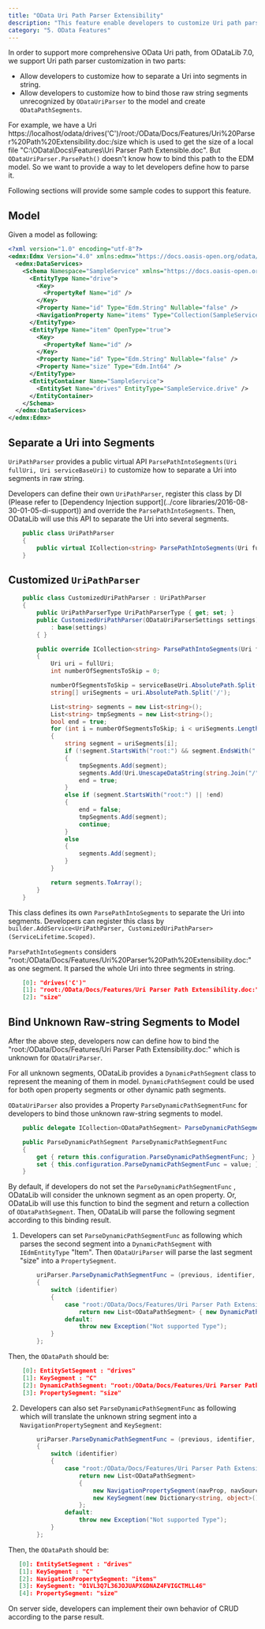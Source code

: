 ```yaml
---
title: "OData Uri Path Parser Extensibility"
description: "This feature enable developers to customize Uri path parser"
category: "5. OData Features"
---
```


In order to support more comprehensive OData Uri path, from ODataLib 7.0, we support Uri path parser customization in two parts:

-   Allow developers to customize how to separate a Uri into segments in string.
-   Allow developers to customize how to bind those raw string segments unrecognized by `ODataUriParser` to the model and create `ODataPathSegments`.

For example, we have a Uri https://localhost/odata/drives('C')/root:/OData/Docs/Features/Uri%20Parser%20Path%20Extensibility.doc:/size which is used to get the size of a local file "C:\OData\Docs\Features\Uri Parser Path Extensible.doc". But `ODataUriParser.ParsePath()` doesn't know how to bind this path to the EDM model. So we want to provide a way to let developers define how to parse it.

Following sections will provide some sample codes to support this feature.

## Model

Given a model as following:

```xml
<?xml version="1.0" encoding="utf-8"?>
<edmx:Edmx Version="4.0" xmlns:edmx="https://docs.oasis-open.org/odata/ns/edmx">
  <edmx:DataServices>
    <Schema Namespace="SampleService" xmlns="https://docs.oasis-open.org/odata/ns/edm">
      <EntityType Name="drive">
        <Key>
          <PropertyRef Name="id" />
        </Key>
        <Property Name="id" Type="Edm.String" Nullable="false" />
        <NavigationProperty Name="items" Type="Collection(SampleService.item)" ContainsTarget="true" />
      </EntityType>
      <EntityType Name="item" OpenType="true">
        <Key>
          <PropertyRef Name="id" />
        </Key>
        <Property Name="id" Type="Edm.String" Nullable="false" />
        <Property Name="size" Type="Edm.Int64" />
      </EntityType>
      <EntityContainer Name="SampleService">
        <EntitySet Name="drives" EntityType="SampleService.drive" />
      </EntityContainer>
    </Schema>
  </edmx:DataServices>
</edmx:Edmx>
```

## Separate a Uri into Segments

`UriPathParser` provides a public virtual API `ParsePathIntoSegments(Uri fullUri, Uri serviceBaseUri)` to customize how to separate a Uri into segments in raw string.

Developers can define their own `UriPathParser`, register this class by DI (Please refer to  [Dependency Injection support](../core libraries/2016-08-30-01-05-di-support)) and override the `ParsePathIntoSegments`. Then, ODataLib will use this API to separate the Uri into several segments.

```c#
    public class UriPathParser
    {
        public virtual ICollection<string> ParsePathIntoSegments(Uri fullUri, Uri serviceBaseUri)
    }
```

## Customized `UriPathParser`

```c# 
    public class CustomizedUriPathParser : UriPathParser
    {
        public UriPathParserType UriPathParserType { get; set; }
        public CustomizedUriPathParser(ODataUriParserSettings settings)
            : base(settings)
        { }

        public override ICollection<string> ParsePathIntoSegments(Uri fullUri, Uri serviceBaseUri)
        {
            Uri uri = fullUri;
            int numberOfSegmentsToSkip = 0;

            numberOfSegmentsToSkip = serviceBaseUri.AbsolutePath.Split('/').Length - 1;
            string[] uriSegments = uri.AbsolutePath.Split('/');

            List<string> segments = new List<string>();
            List<string> tmpSegments = new List<string>();
            bool end = true;
            for (int i = numberOfSegmentsToSkip; i < uriSegments.Length; i++)
            {
                string segment = uriSegments[i];
                if (!segment.StartsWith("root:") && segment.EndsWith(":"))
                {
                    tmpSegments.Add(segment);
                    segments.Add(Uri.UnescapeDataString(string.Join("/", tmpSegments)));
                    end = true;
                }
                else if (segment.StartsWith("root:") || !end)
                {
                    end = false;
                    tmpSegments.Add(segment);
                    continue;
                }
                else
                {
                    segments.Add(segment);
                }
            }

            return segments.ToArray();
        }
    }
```

This class defines its own `ParsePathIntoSegments` to separate the Uri into segments. Developers can register this class by `builder.AddService<UriPathParser, CustomizedUriPathParser>(ServiceLifetime.Scoped)`. 

`ParsePathIntoSegments` considers "root:/OData/Docs/Features/Uri%20Parser%20Path%20Extensibility.doc:" as one segment. It parsed the whole Uri into three segments in string.

```json
    [0]: "drives('C')"
    [1]: "root:/OData/Docs/Features/Uri Parser Path Extensibility.doc:"
    [2]: "size"
```

## Bind Unknown Raw-string Segments to Model

After the above step, developers now can define how to bind the  "root:/OData/Docs/Features/Uri Parser Path Extensibility.doc:" which is unknown for `ODataUriParser`.

For all unknown segments, ODataLib provides a `DynamicPathSegment` class to represent the meaning of them in model. `DynamicPathSegment` could be used for both open property segments or other dynamic path segments.

`ODataUriParser` also provides a Property `ParseDynamicPathSegmentFunc` for developers to bind those unknown raw-string segments to model.

```c#
    public delegate ICollection<ODataPathSegment> ParseDynamicPathSegment(ODataPathSegment previous, string identifier, string parenthesisExpression);

    public ParseDynamicPathSegment ParseDynamicPathSegmentFunc
    {
        get { return this.configuration.ParseDynamicPathSegmentFunc; }
        set { this.configuration.ParseDynamicPathSegmentFunc = value; }
    }
```

By default, if developers do not set the `ParseDynamicPathSegmentFunc` , ODataLib will consider the unknown segment as an open property. Or, ODataLib will use this function to bind the segment and return a collection of `ODataPathSegment`. Then, ODataLib will parse the following segment according to this binding result.

1. Developers can set `ParseDynamicPathSegmentFunc` as following which parses the second segment into a `DynamicPathSegment` with `IEdmEntityType` "Item". Then `ODataUriParser` will parse the last segment "size" into a `PropertySegment`.

```c#
	    uriParser.ParseDynamicPathSegmentFunc = (previous, identifier, parenthesisExpression) =>
	    {
	        switch (identifier)
	        {
	            case "root:/OData/Docs/Features/Uri Parser Path Extensibility.doc:":
	                return new List<ODataPathSegment> { new DynamicPathSegment(identifier, itemType, true) };
	            default:
	                throw new Exception("Not supported Type");
	        }
	    };
```

Then, the `ODataPath` should be:

```json
    [0]: EntitySetSegment : "drives"
    [1]: KeySegment : "C"
    [2]: DynamicPathSegment: "root:/OData/Docs/Features/Uri Parser Path Extensibility.doc:"
    [3]: PropertySegment: "size"
```

2. Developers can also set `ParseDynamicPathSegmentFunc` as following which will translate the unknown string segment into a `NavigationPropertySegment` and `KeySegment`:

```c#
	    uriParser.ParseDynamicPathSegmentFunc = (previous, identifier, parenthesisExpression) =>
	    {
	        switch (identifier)
	        {
	            case "root:/OData/Docs/Features/Uri Parser Path Extensibility.doc":
	                return new List<ODataPathSegment>
	                {
	                    new NavigationPropertySegment(navProp, navSource);,
	                    new KeySegment(new Dictionary<string, object>() { { "id", "01VL3Q7L36JOJUAPXGDNAZ4FVIGCTMLL46" } }, itemType, navSource);
	                };
	            default:
	                throw new Exception("Not supported Type");
	        }
	    };
```

Then, the `ODataPath` should be:

```json
   [0]: EntitySetSegment : "drives"
   [1]: KeySegment : "C"
   [2]: NavigationPropertySegment: "items"
   [3]: KeySegment: "01VL3Q7L36JOJUAPXGDNAZ4FVIGCTMLL46"
   [4]: PropertySegment: "size"
```

On server side, developers can implement their own behavior of CRUD according to the parse result.
